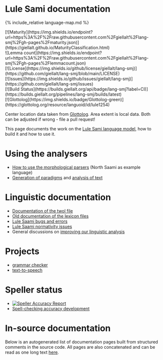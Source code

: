 # Lule Sami documentation

<div class="twocolumn map" markdown="1">

{% include_relative language-map.md %}

<div class="badges" markdown="1">
[![Maturity](https://img.shields.io/endpoint?url=https%3A%2F%2Fraw.githubusercontent.com%2Fgiellalt%2Flang-smj%2Fgh-pages%2Fmaturity.json)](https://giellalt.github.io/MaturityClassification.html) <br/>
![Lemma count](https://img.shields.io/endpoint?url=https%3A%2F%2Fraw.githubusercontent.com%2Fgiellalt%2Flang-smj%2Fgh-pages%2Flemmacount.json) <br/>
[![License](https://img.shields.io/github/license/giellalt/lang-smj)](https://github.com/giellalt/lang-smj/blob/main/LICENSE) <br/>
[![Issues](https://img.shields.io/github/issues/giellalt/lang-smj)](https://github.com/giellalt/lang-smj/issues) <br/>
[![Build Status](https://builds.giellalt.org/api/badge/lang-smj?label=CI)](https://builds.giellalt.org/pipelines/lang-smj/builds/latest) <br/>
[![Glottolog](https://img.shields.io/badge/Glottolog-green)](https://glottolog.org/resource/languoid/id/lule1254)
</div>

Center location data taken from [Glottolog](https://glottolog.org/). Area extent is local data. Both can be adjusted if wrong - file a pull request!

</div>

This page documents the work on the [Lule Sami language model](http://github.com/giellalt/lang-smj), how to build it and how to use it.


# Using the analysers

-   [How to use the morphological
    parsers](/tools/docu-sme-manual.html) (North Saami as example language)
-   [Generation of paradigms](http://giellatekno.uit.no/cgi/p-smj.eng.html) and
    [analysis of text](http://giellatekno.uit.no/cgi/d-smj.eng.html)

# Linguistic documentation

-   [Documentation of the twol file](docu-smj-twol.md)
-   [Old documentation of the lexicon files](docu-smj-lex.md)
-   [Lule Saami bugs and errors](docu-smj-bugs.md)
-   [Lule Saami normativity issues](normativity-issues.md)
-   General discussions on [improving our linguistic
    analysis](https://giellalt.uit.no/lang/smi/index.html)

# Projects

- [grammar checker](gramcheck/index.md)
- [text-to-speech](https://giellalt.github.io/speech-smj/)

# Speller status

- [![Speller Accuracy Report](https://img.shields.io/badge/Speller_Accuracy-84_%25-green.svg)](speller-report.html)
- [Spell-checking accuracy development](https://giellalt.github.io/lang-smj/speller-report.svg)

# In-source documentation

Below is an autogenerated list of documentation pages built from structured comments in the source code. All pages are also concatenated and can be read as one long text [here](smj.md).
